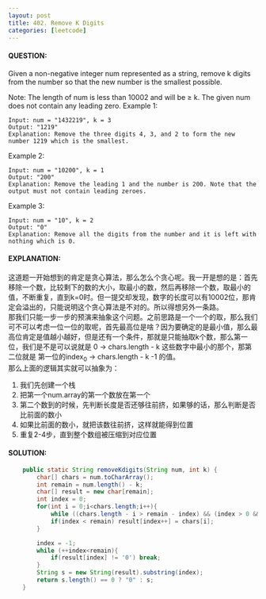 ```yaml
---
layout: post
title: 402. Remove K Digits
categories: [leetcode]
---
```

#### QUESTION:
Given a non-negative integer num represented as a string, remove k digits from the number so that the new number is the smallest possible.

Note:
The length of num is less than 10002 and will be ≥ k.
The given num does not contain any leading zero.
Example 1:
```
Input: num = "1432219", k = 3
Output: "1219"
Explanation: Remove the three digits 4, 3, and 2 to form the new number 1219 which is the smallest.
```
Example 2:
```
Input: num = "10200", k = 1
Output: "200"
Explanation: Remove the leading 1 and the number is 200. Note that the output must not contain leading zeroes.
```
Example 3:
```
Input: num = "10", k = 2
Output: "0"
Explanation: Remove all the digits from the number and it is left with nothing which is 0.
```
#### EXPLANATION:
这道题一开始想到的肯定是贪心算法，那么怎么个贪心呢。我一开是想的是：首先移除一个数，比较剩下的数的大小，取最小的数，然后再移除一个数，取最小的值，不断重复，直到k=0时。但一提交却发现，数字的长度可以有10002位，那肯定会溢出的，只能说明这个贪心算法是不对的。所以得想另外一条路。  
那我们只能一步一步的预演来抽象这个问题。之前思路是一个一个的取，那么我们可不可以考虑一位一位的取呢，首先最高位是啥？因为要确定的是最小值，那么最高位肯定是值越小越好，但是还有一个条件，那就是只能抽取k个数，那么第一位，我们是不是可以说就是 0 -> chars.length - k 这些数字中最小的那个，那第二位就是 第一位的index<sub>0</sub> -> chars.length - k -1 的值。  
那么上面的逻辑其实就可以抽象为：
1. 我们先创建一个栈
2. 把第一个num.array的第一个数放在第一个
3. 第二个数到的时候，先判断长度是否还够往前挤，如果够的话，那么判断是否比前面的数小
4. 如果比前面的数小，就把该数往前挤，这样就能得到位置
5. 重复2-4步，直到整个数组被压缩到对应位置
#### SOLUTION:
```java
    public static String removeKdigits(String num, int k) {
        char[] chars = num.toCharArray();
        int remain = num.length() - k;
        char[] result = new char[remain];
        int index = 0;
        for(int i = 0;i<chars.length;i++){
            while ((chars.length - i > remain - index) && (index > 0 && chars[i]<result[index-1])) index--;
            if(index < remain) result[index++] = chars[i];
        }

        index = -1;
        while (++index<remain){
            if(result[index] != '0') break;
        }
        String s = new String(result).substring(index);
        return s.length() == 0 ? "0" : s;
    }
```
